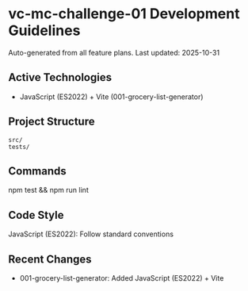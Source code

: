 # vc-mc-challenge-01 Development Guidelines

Auto-generated from all feature plans. Last updated: 2025-10-31

## Active Technologies

- JavaScript (ES2022) + Vite (001-grocery-list-generator)

## Project Structure

```text
src/
tests/
```

## Commands

npm test && npm run lint

## Code Style

JavaScript (ES2022): Follow standard conventions

## Recent Changes

- 001-grocery-list-generator: Added JavaScript (ES2022) + Vite

<!-- MANUAL ADDITIONS START -->
<!-- MANUAL ADDITIONS END -->
